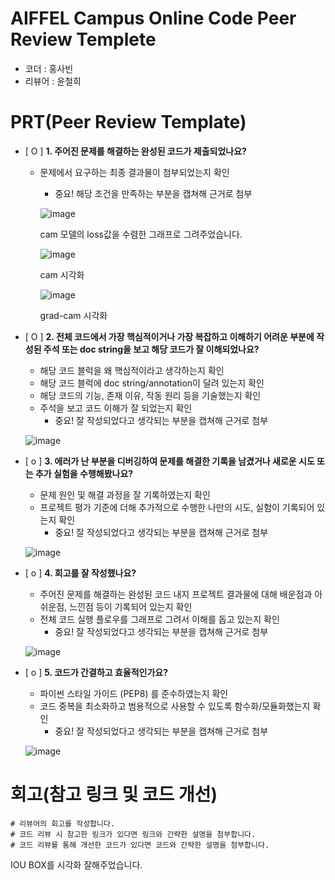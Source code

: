 # AIFFEL Campus Online Code Peer Review Templete
- 코더 : 홍사빈
- 리뷰어 : 윤철희


# PRT(Peer Review Template)
- [ O ]  **1. 주어진 문제를 해결하는 완성된 코드가 제출되었나요?**
    - 문제에서 요구하는 최종 결과물이 첨부되었는지 확인
        - 중요! 해당 조건을 만족하는 부분을 캡쳐해 근거로 첨부


      ![image](https://github.com/user-attachments/assets/e3542d0c-e3db-40b3-8f06-6f1f074b8793)

      cam 모델의 loss값을 수렴한 그래프로 그려주었습니다.

      ![image](https://github.com/user-attachments/assets/1c172555-d67d-4a0f-b4b4-92a9e6c1c4f8)

      cam 시각화

      ![image](https://github.com/user-attachments/assets/740d76e8-7365-4f8d-b640-ba25c666edd1)

      grad-cam 시각화


      

- [ O ]  **2. 전체 코드에서 가장 핵심적이거나 가장 복잡하고 이해하기 어려운 부분에 작성된 
주석 또는 doc string을 보고 해당 코드가 잘 이해되었나요?**
    - 해당 코드 블럭을 왜 핵심적이라고 생각하는지 확인
    - 해당 코드 블럭에 doc string/annotation이 달려 있는지 확인
    - 해당 코드의 기능, 존재 이유, 작동 원리 등을 기술했는지 확인
    - 주석을 보고 코드 이해가 잘 되었는지 확인
        - 중요! 잘 작성되었다고 생각되는 부분을 캡쳐해 근거로 첨부

     ![image](https://github.com/user-attachments/assets/6e390e9a-727c-4b96-86be-3eefa1541961)

    
- [ o ]  **3. 에러가 난 부분을 디버깅하여 문제를 해결한 기록을 남겼거나
새로운 시도 또는 추가 실험을 수행해봤나요?**
    - 문제 원인 및 해결 과정을 잘 기록하였는지 확인
    - 프로젝트 평가 기준에 더해 추가적으로 수행한 나만의 시도, 
    실험이 기록되어 있는지 확인
        - 중요! 잘 작성되었다고 생각되는 부분을 캡쳐해 근거로 첨부
     
    ![image](https://github.com/user-attachments/assets/d8c76606-608e-4a4a-a567-ed4b1274b3e8)

        
- [ o ]  **4. 회고를 잘 작성했나요?**
    - 주어진 문제를 해결하는 완성된 코드 내지 프로젝트 결과물에 대해
    배운점과 아쉬운점, 느낀점 등이 기록되어 있는지 확인
    - 전체 코드 실행 플로우를 그래프로 그려서 이해를 돕고 있는지 확인
        - 중요! 잘 작성되었다고 생각되는 부분을 캡쳐해 근거로 첨부

    ![image](https://github.com/user-attachments/assets/3ce25e67-c28a-4d48-9fbf-b530372ee1a4)

        
- [ o ]  **5. 코드가 간결하고 효율적인가요?**
    - 파이썬 스타일 가이드 (PEP8) 를 준수하였는지 확인
    - 코드 중복을 최소화하고 범용적으로 사용할 수 있도록 함수화/모듈화했는지 확인
        - 중요! 잘 작성되었다고 생각되는 부분을 캡쳐해 근거로 첨부

    ![image](https://github.com/user-attachments/assets/0fa01b46-0d13-4b58-896e-536acf0f93b0)

    
# 회고(참고 링크 및 코드 개선)
```
# 리뷰어의 회고를 작성합니다.
# 코드 리뷰 시 참고한 링크가 있다면 링크와 간략한 설명을 첨부합니다.
# 코드 리뷰를 통해 개선한 코드가 있다면 코드와 간략한 설명을 첨부합니다.

```
IOU BOX를 시각화 잘해주었습니다. 



